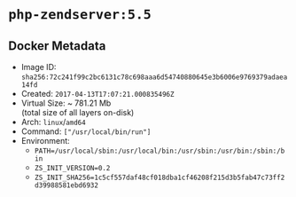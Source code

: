 # `php-zendserver:5.5`

## Docker Metadata

- Image ID: `sha256:72c241f99c2bc6131c78c698aaa6d54740880645e3b6006e9769379adaea14fd`
- Created: `2017-04-13T17:07:21.000835496Z`
- Virtual Size: ~ 781.21 Mb  
  (total size of all layers on-disk)
- Arch: `linux`/`amd64`
- Command: `["/usr/local/bin/run"]`
- Environment:
  - `PATH=/usr/local/sbin:/usr/local/bin:/usr/sbin:/usr/bin:/sbin:/bin`
  - `ZS_INIT_VERSION=0.2`
  - `ZS_INIT_SHA256=1c5cf557daf48cf018dba1cf46208f215d3b5fab47c73ff2d39988581ebd6932`
